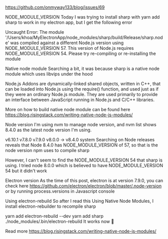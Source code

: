https://github.com/onmyway133/blog/issues/69

NODE_MODULE_VERSION
Today I was trying to install sharp with yarn add sharp to work in my electron app, but I get the following error

Uncaught Error: The module '/Users/khoa/MyElectronApp/node_modules/sharp/build/Release/sharp.node'
was compiled against a different Node.js version using
NODE_MODULE_VERSION 57. This version of Node.js requires
NODE_MODULE_VERSION 54. Please try re-compiling or re-installing
the module

Native node module
Searching a bit, it was because sharp is a native node module which uses libvips under the hood

Node.js Addons are dynamically-linked shared objects, written in C++, that can be loaded into Node.js using the require() function, and used just as if they were an ordinary Node.js module. They are used primarily to provide an interface between JavaScript running in Node.js and C/C++ libraries.

More on how to build native node module can be found here https://blog.risingstack.com/writing-native-node-js-modules/

Node version
I'm using nvm to manage node version, and nvm list shows 8.4.0 as the latest node version I'm using.

v6.10.1
v7.8.0
v7.9.0
v8.0.0
-> v8.4.0
system
Searching on Node releases reveals that Node 8.4.0 has NODE_MODULE_VERSION of 57, so that is the node version npm uses to compile sharp

However, I can't seem to find the NODE_MODULE_VERSION 54 that sharp is using. I tried node 8.0.0 which is believed to have NODE_MODULE_VERSION 54 but it didn't work

Electron version
As the time of this post, electron is at version 7.9.0, you can check here https://github.com/electron/electron/blob/master/.node-version or by running process.versions in Javascript console

Using electron-rebuild
So after I read this Using Native Node Modules, I install electron-rebuilder to recompile sharp

yarn add electron-rebuild --dev
yarn add sharp
./node_modules/.bin/electron-rebuild
It works now 🎉

Read more
https://blog.risingstack.com/writing-native-node-js-modules/
